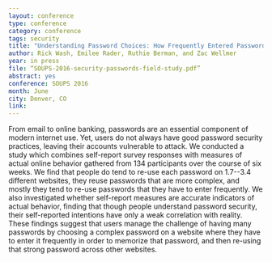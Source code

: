 ```yaml
---
layout: conference
type: conference
category: conference
tags: security
title: "Understanding Password Choices: How Frequently Entered Passwords are Re-used Across Websites"
author: Rick Wash, Emilee Rader, Ruthie Berman, and Zac Wellmer
year: in press
file: “SOUPS-2016-security-passwords-field-study.pdf”
abstract: yes
conference: SOUPS 2016
month: June
city: Denver, CO
link: 
---
```



From email to online banking, passwords are an essential component of modern internet use.  Yet, users do not always have good password security practices, leaving their accounts vulnerable to attack.  We conducted a study which combines self-report survey responses with measures of actual online behavior gathered from 134 participants over the course of six weeks.  We find that people do tend to re-use each password on 1.7--3.4 different websites, they reuse passwords that are more complex, and mostly they tend to re-use passwords that they have to enter frequently.  We also investigated whether self-report measures are accurate indicators of actual behavior, finding that though people understand password security, their self-reported intentions have only a weak correlation with reality. These findings suggest that users manage the challenge of having many passwords by choosing a complex password on a website where they have to enter it frequently in order to memorize that password, and then re-using that strong password across other websites.
